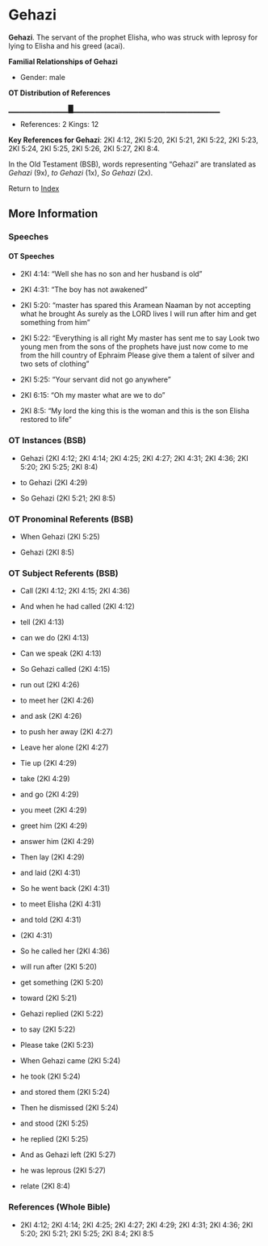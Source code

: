 # Gehazi
**Gehazi**. 
The servant of the prophet Elisha, who was struck with leprosy for lying to Elisha and his greed (acai). 




**Familial Relationships of Gehazi**


* Gender: male


**OT Distribution of References**

▁▁▁▁▁▁▁▁▁▁▁█▁▁▁▁▁▁▁▁▁▁▁▁▁▁▁▁▁▁▁▁▁▁▁▁▁▁▁
* References: 2 Kings: 12



**Key References for Gehazi**: 
2KI 4:12, 2KI 5:20, 2KI 5:21, 2KI 5:22, 2KI 5:23, 2KI 5:24, 2KI 5:25, 2KI 5:26, 2KI 5:27, 2KI 8:4. 


In the Old Testament (BSB), words representing “Gehazi” are translated as 
*Gehazi* (9x), *to Gehazi* (1x), *So Gehazi* (2x). 




Return to [Index](00-Index.md)

## More Information

### Speeches

#### OT Speeches

* 2KI 4:14: “Well she has no son and her husband is old”

* 2KI 4:31: “The boy has not awakened”

* 2KI 5:20: “master has spared this Aramean Naaman by not accepting what he brought As surely as the LORD lives I will run after him and get something from him”

* 2KI 5:22: “Everything is all right My master has sent me to say Look two young men from the sons of the prophets have just now come to me from the hill country of Ephraim Please give them a talent of silver and two sets of clothing”

* 2KI 5:25: “Your servant did not go anywhere”

* 2KI 6:15: “Oh my master what are we to do”

* 2KI 8:5: “My lord the king this is the woman and this is the son Elisha restored to life”

### OT Instances (BSB)

* Gehazi (2KI 4:12; 2KI 4:14; 2KI 4:25; 2KI 4:27; 2KI 4:31; 2KI 4:36; 2KI 5:20; 2KI 5:25; 2KI 8:4)

* to Gehazi (2KI 4:29)

* So Gehazi (2KI 5:21; 2KI 8:5)



### OT Pronominal Referents (BSB)

* When Gehazi (2KI 5:25)

* Gehazi (2KI 8:5)



### OT Subject Referents (BSB)

* Call (2KI 4:12; 2KI 4:15; 2KI 4:36)

* And when he had called (2KI 4:12)

* tell (2KI 4:13)

* can we do (2KI 4:13)

* Can we speak (2KI 4:13)

* So Gehazi called (2KI 4:15)

* run out (2KI 4:26)

* to meet her (2KI 4:26)

* and ask (2KI 4:26)

* to push her away (2KI 4:27)

* Leave her alone (2KI 4:27)

* Tie up (2KI 4:29)

* take (2KI 4:29)

* and go (2KI 4:29)

* you meet (2KI 4:29)

* greet him (2KI 4:29)

* answer him (2KI 4:29)

* Then lay (2KI 4:29)

* and laid (2KI 4:31)

* So he went back (2KI 4:31)

* to meet Elisha (2KI 4:31)

* and told (2KI 4:31)

*  (2KI 4:31)

* So he called her (2KI 4:36)

* will run after (2KI 5:20)

* get something (2KI 5:20)

* toward (2KI 5:21)

* Gehazi replied (2KI 5:22)

* to say (2KI 5:22)

* Please take (2KI 5:23)

* When Gehazi came (2KI 5:24)

* he took (2KI 5:24)

* and stored them (2KI 5:24)

* Then he dismissed (2KI 5:24)

* and stood (2KI 5:25)

* he replied (2KI 5:25)

* And as Gehazi left (2KI 5:27)

* he was leprous (2KI 5:27)

* relate (2KI 8:4)



### References (Whole Bible)

* 2KI 4:12; 2KI 4:14; 2KI 4:25; 2KI 4:27; 2KI 4:29; 2KI 4:31; 2KI 4:36; 2KI 5:20; 2KI 5:21; 2KI 5:25; 2KI 8:4; 2KI 8:5



